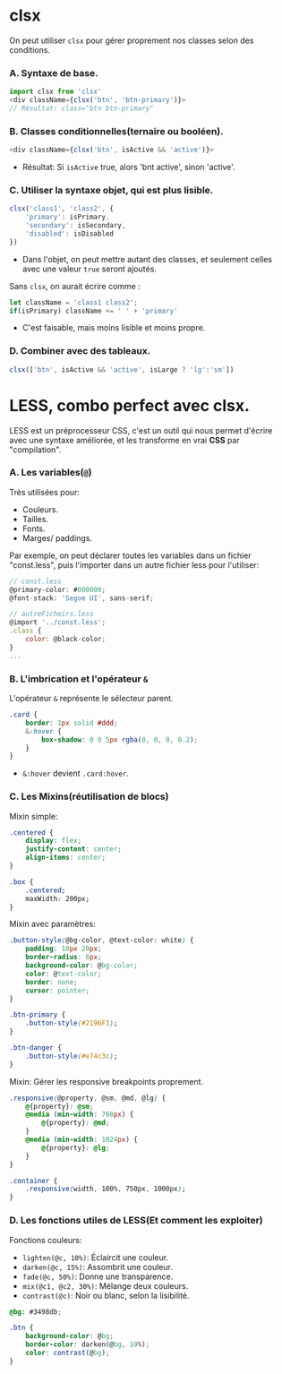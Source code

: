 # __clsx__
On peut utiliser ``clsx`` pour gérer proprement nos classes selon des conditions.
### A. Syntaxe de base.
````js
import clsx from 'clsx'
<div className={clsx('btn', 'btn-primary')}>
// Résultat: class="btn btn-primary"
````

### B. Classes conditionnelles(ternaire ou booléen).
````js
<div className={clsx('btn', isActive && 'active')}>
````
* Résultat: Si ``isActive`` true, alors 'bnt active', sinon 'active'.

### C. Utiliser la syntaxe objet, qui est plus lisible.
````js
clsx('class1', 'class2', {
	'primary': isPrimary,
	'secondary': isSecondary,
	'disabled': isDisabled
})
````
* Dans l'objet, on peut mettre autant des classes, et seulement celles avec une valeur ``true`` seront ajoutés.

Sans ``clsx``, on aurait écrire comme :
````js
let className = 'class1 class2';
if(isPrimary) className += ' ' + 'primary' 
````
* C'est faisable, mais moins lisible et moins propre.

### D. Combiner avec des tableaux.
````js
clsx(['btn', isActive && 'active', isLarge ? 'lg':'sm'])
````

# LESS, combo perfect avec clsx.
LESS est un préprocesseur CSS, c'est un outil qui nous permet d'écrire avec une syntaxe améliorée, et les transforme en vrai __CSS__ par "compilation".

### A. Les variables(``@``)
Très utilisées pour:
* Couleurs.
* Tailles.
* Fonts.
* Marges/ paddings.

Par exemple, on peut déclarer toutes les variables dans un fichier "const.less", puis l'importer dans un autre fichier less pour l'utiliser:

````js
// const.less
@primary-color: #000000;
@font-stack: 'Segoe UI', sans-serif;

// autreFicheirs.less
@import '../const.less';
.class {
	color: @black-color;
}
...
````
### B. L'imbrication et l'opérateur ``&``
L'opérateur ``&`` représente le sélecteur parent.
````css
.card {
	border: 1px solid #ddd;
	&:hover {
		box-shadow: 0 0 5px rgba(0, 0, 0, 0.2);
	}
}
````
* ``&:hover`` devient ``.card:hover``.

### C. Les Mixins(réutilisation de blocs)
Mixin simple:
````css
.centered {
	display: flex;
	justify-content: center;
	align-items: center;
}

.box {
	.centered;
	maxWidth: 200px;
}
````

Mixin avec paramètres:
````css
.button-style(@bg-color, @text-color: white) {
	padding: 10px 20px;
	border-radius: 6px;
	background-color: @bg-color;
	color: @text-color;
	border: none;
	cursor: pointer;
}

.btn-primary {
	.button-style(#2196F3);
}

.btn-danger {
	.button-style(#e74c3c);
}
````

Mixin: Gérer les responsive breakpoints proprement.
````css
.responsive(@property, @sm, @md, @lg) {
	@{property}: @sm;
	@media (min-width: 768px) {
		@{property}: @md;
	}
	@media (min-width: 1024px) {
		@{property}: @lg;
	}
}

.container {
	.responsive(width, 100%, 750px, 1000px);
}
````

### D. Les fonctions utiles de LESS(Et comment les exploiter)
Fonctions couleurs:
* ``lighten(@c, 10%)``: Éclaircit une couleur.
* ``darken(@c, 15%)``: Assombrit une couleur.
* ``fade(@c, 50%)``: Donne une transparence.
* ``mix(@c1, @c2, 30%)``: Mélange deux couleurs.
* ``contrast(@c)``: Noir ou blanc, selon la lisibilité.

````css
@bg: #3498db;

.btn {
	background-color: @bg;
	border-color: darken(@bg, 10%);
	color: contrast(@bg);
}
````




